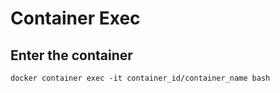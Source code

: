 # Container Exec

## Enter the container
`docker container exec -it container_id/container_name bash`